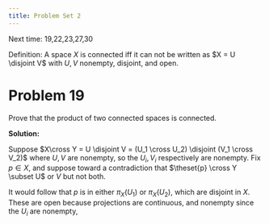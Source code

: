 ```yaml
---
title: Problem Set 2
---
```



Next time:
19,22,23,27,30

Definition:
A space $X$ is connected iff it can not be written as $X = U \disjoint V$ with $U,V$ nonempty, disjoint, and open.

# Problem 19

Prove that the product of two connected spaces is connected.

**Solution:**

Suppose $X\cross Y = U \disjoint V = (U_1 \cross U_2) \disjoint (V_1 \cross V_2)$ where $U,V$ are nonempty, so the $U_i, V_i$ respectively are nonempty.
Fix $p \in X$, and suppose toward a contradiction that $\theset{p} \cross Y \subset U$ or $V$ but not both.


It would follow that $p$ is in either $\pi_X(U_1)$ or $\pi_X(U_2)$, which are disjoint in $X$.
These are open because projections are continuous, and nonempty since the $U_i$ are nonempty,
